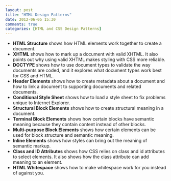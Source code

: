 ```yaml
---
layout: post
title: "HTML Design Patterns"
date: 2012-06-05 15:30
comments: true
categories: [HTML and CSS Design Patterns]
---
```


<div><ul>
<li><strong>HTML Structure</strong> shows how HTML elements work together to create a document.</li>
<li><strong>XHTML</strong> shows how to mark up a document with valid XHTML. It also points out
why using valid XHTML makes styling with CSS more reliable.</li>
<li><strong>DOCTYPE</strong> shows how to use document types to validate the way documents are
coded, and it explores what document types work best for CSS and HTML.</li>
<li><strong>Header Elements</strong> shows how to create metadata about a document and how to
link a document to supporting documents and related documents.</li>
<li><strong>Conditional Style Sheet</strong> shows how to load a style sheet to fix problems unique to
Internet Explorer.</li>
<li><strong>Structural Block Elements</strong> shows how to create structural meaning in a
document.</li>
<li><strong>Terminal Block Elements</strong> shows how certain blocks have semantic meaning
because they contain content instead of other blocks.</li>
<li><strong>Multi-purpose Block Elements</strong> shows how certain elements can be used for
block structure and semantic meaning.</li>
<li><strong>Inline Elements</strong> shows how styles can bring out the meaning of semantic
markup.</li>
<li><strong>Class and ID Attributes</strong> shows how CSS relies on class and id attributes to select
elements. It also shows how the class attribute can add meaning to an element.</li>
<li><strong>HTML Whitespace</strong> shows how to make whitespace work for you instead of
against you.</li>
</ul></div>